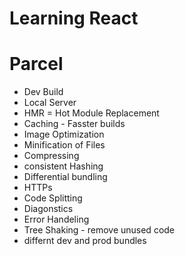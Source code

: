 # Learning React
   

# Parcel
- Dev Build
- Local Server
- HMR = Hot Module Replacement   
- Caching - Fasster builds
- Image Optimization
- Minification of Files
- Compressing
- consistent Hashing
- Differential bundling
- HTTPs
- Code Splitting
- Diagonstics
- Error Handeling
- Tree Shaking - remove unused code 
- differnt dev and prod bundles






